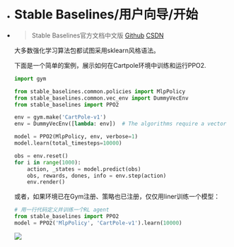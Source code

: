 - # Stable Baselines/用户向导/开始

- > Stable Baselines官方文档中文版 [Github](https://github.com/DBWangML/stable-baselines-zh)   [CSDN](https://blog.csdn.net/The_Time_Runner/article/details/97392656)   

  大多数强化学习算法包都试图采用sklearn风格语法。

  下面是一个简单的案例，展示如何在Cartpole环境中训练和运行PPO2.

  ```python
  import gym
  
  from stable_baselines.common.policies import MlpPolicy
  from stable_baselines.common.vec_env import DummyVecEnv
  from stable_baselines import PPO2
  
  env = gym.make('CartPole-v1')
  env = DummyVecEnv([lambda: env])  # The algorithms require a vectorized environment to run
  
  model = PPO2(MlpPolicy, env, verbose=1)
  model.learn(total_timesteps=10000)
  
  obs = env.reset()
  for i in range(1000):
      action, _states = model.predict(obs)
      obs, rewards, dones, info = env.step(action)
      env.render()
  ```

  或者，如果环境已在Gym注册、策略也已注册，仅仅用liner训练一个模型：

  ```python
  # 用一行代码定义并训练一个RL agent
  from stable_baselines import PPO2
  model = PPO2('MlpPolicy', 'CartPole-v1').learn(10000)
  ```

  ![](https://github.com/DBWangML/stable-baselines-zh/blob/master/%E7%94%A8%E6%88%B7%E5%90%91%E5%AF%BC/%E5%9B%BE%E7%89%87/RL%20agent.gif)

